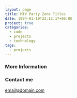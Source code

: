 ```yaml
---
layout: page
title: MTV Party Zone Titles
date: 1994-01-19T22:12:17+00:00
project: true
categories:
  - code
  - projects
  - technology
tags:
  - projects
---
```


### More Information


### Contact me

[email@domain.com](mailto:email@domain.com)